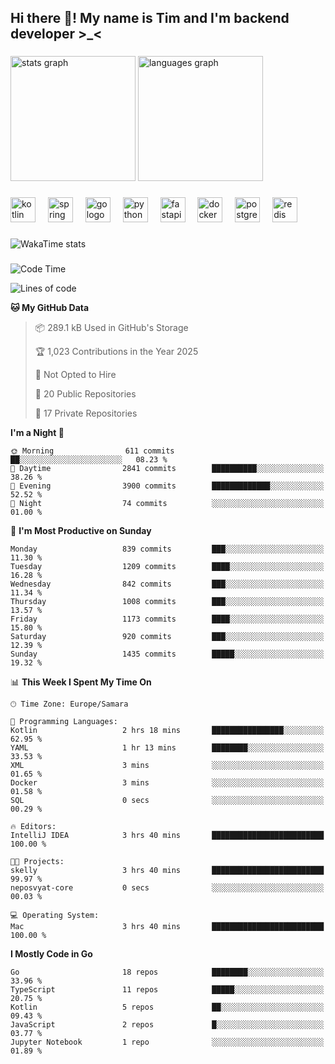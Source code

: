 <h2 align="left">Hi there 👋! My name is Tim and I'm backend developer >_<</h2>

###

<div align="left">
  <img src="https://github-readme-stats-qilm.vercel.app/api?username=intezya&hide_title=false&hide_rank=false&show_icons=true&include_all_commits=true&count_private=true&disable_animations=false&theme=omni&locale=en&hide_border=true&order=1&show=prs_merged&hide=issues" height="200" alt="stats graph"  />
  <img src="https://github-readme-stats-qilm.vercel.app/api/top-langs?username=intezya&locale=en&hide_title=false&layout=donut&langs_count=5&theme=omni&hide_border=true&order=2&exclude_repo=github-readme-stats&hide=Mako,Jupyter%20Notebook" height="200" alt="languages graph"  />
</div>

###

<div align="left">
  <img src="https://img.shields.io/badge/Kotlin-7F52FF?logo=kotlin&logoColor=white&style=for-the-badge" height="40" alt="kotlin logo"  />
  <img width="12" />
  <img src="https://img.shields.io/badge/Spring-6DB33F?logo=spring&logoColor=black&style=for-the-badge" height="40" alt="spring logo"  />
  <img width="12" />
  <img src="https://img.shields.io/badge/Go-00ADD8?logo=go&logoColor=white&style=for-the-badge" height="40" alt="go logo"  />
  <img width="12" />
  <img src="https://img.shields.io/badge/Python-3776AB?logo=python&logoColor=white&style=for-the-badge" height="40" alt="python logo"  />
  <img width="12" />
  <img src="https://img.shields.io/badge/FastAPI-009688?logo=fastapi&logoColor=white&style=for-the-badge" height="40" alt="fastapi logo"  />
  <img width="12" />
  <img src="https://img.shields.io/badge/Docker-2496ED?logo=docker&logoColor=white&style=for-the-badge" height="40" alt="docker logo"  />
  <img width="12" />
  <img src="https://img.shields.io/badge/PostgreSQL-4169E1?logo=postgresql&logoColor=white&style=for-the-badge" height="40" alt="postgresql logo"  />
  <img width="12" />
  <img src="https://img.shields.io/badge/Redis-DC382D?logo=redis&logoColor=white&style=for-the-badge" height="40" alt="redis logo"  />
</div>

###

<picture>
	<source
		srcset="https://github-readme-stats-qilm.vercel.app/api/wakatime?username=intezya&theme=omni&layout=compact&hide_border=true"
		media="(prefers-color-scheme: dark)%2C (prefers-color-scheme: no-preference)"
	/>
	<img alt="WakaTime stats" src="https://github-readme-stats-qilm.vercel.app/api/wakatime?username=intezya&theme=omni&layout=compact&hide_border=true&"/>
</picture>

###

<!--START_SECTION:waka-->
![Code Time](http://img.shields.io/badge/Code%20Time-980%20hrs%2023%20mins-blue)

![Lines of code](https://img.shields.io/badge/From%20Hello%20World%20I%27ve%20Written-1.8%20million%20lines%20of%20code-blue)

**🐱 My GitHub Data** 

> 📦 289.1 kB Used in GitHub's Storage 
 > 
> 🏆 1,023 Contributions in the Year 2025
 > 
> 🚫 Not Opted to Hire
 > 
> 📜 20 Public Repositories 
 > 
> 🔑 17 Private Repositories 
 > 
**I'm a Night 🦉** 

```text
🌞 Morning                611 commits         ██░░░░░░░░░░░░░░░░░░░░░░░   08.23 % 
🌆 Daytime                2841 commits        ██████████░░░░░░░░░░░░░░░   38.26 % 
🌃 Evening                3900 commits        █████████████░░░░░░░░░░░░   52.52 % 
🌙 Night                  74 commits          ░░░░░░░░░░░░░░░░░░░░░░░░░   01.00 % 
```
📅 **I'm Most Productive on Sunday** 

```text
Monday                   839 commits         ███░░░░░░░░░░░░░░░░░░░░░░   11.30 % 
Tuesday                  1209 commits        ████░░░░░░░░░░░░░░░░░░░░░   16.28 % 
Wednesday                842 commits         ███░░░░░░░░░░░░░░░░░░░░░░   11.34 % 
Thursday                 1008 commits        ███░░░░░░░░░░░░░░░░░░░░░░   13.57 % 
Friday                   1173 commits        ████░░░░░░░░░░░░░░░░░░░░░   15.80 % 
Saturday                 920 commits         ███░░░░░░░░░░░░░░░░░░░░░░   12.39 % 
Sunday                   1435 commits        █████░░░░░░░░░░░░░░░░░░░░   19.32 % 
```


📊 **This Week I Spent My Time On** 

```text
🕑︎ Time Zone: Europe/Samara

💬 Programming Languages: 
Kotlin                   2 hrs 18 mins       ████████████████░░░░░░░░░   62.95 % 
YAML                     1 hr 13 mins        ████████░░░░░░░░░░░░░░░░░   33.53 % 
XML                      3 mins              ░░░░░░░░░░░░░░░░░░░░░░░░░   01.65 % 
Docker                   3 mins              ░░░░░░░░░░░░░░░░░░░░░░░░░   01.58 % 
SQL                      0 secs              ░░░░░░░░░░░░░░░░░░░░░░░░░   00.29 % 

🔥 Editors: 
IntelliJ IDEA            3 hrs 40 mins       █████████████████████████   100.00 % 

🐱‍💻 Projects: 
skelly                   3 hrs 40 mins       █████████████████████████   99.97 % 
neposvyat-core           0 secs              ░░░░░░░░░░░░░░░░░░░░░░░░░   00.03 % 

💻 Operating System: 
Mac                      3 hrs 40 mins       █████████████████████████   100.00 % 
```

**I Mostly Code in Go** 

```text
Go                       18 repos            ████████░░░░░░░░░░░░░░░░░   33.96 % 
TypeScript               11 repos            █████░░░░░░░░░░░░░░░░░░░░   20.75 % 
Kotlin                   5 repos             ██░░░░░░░░░░░░░░░░░░░░░░░   09.43 % 
JavaScript               2 repos             █░░░░░░░░░░░░░░░░░░░░░░░░   03.77 % 
Jupyter Notebook         1 repo              ░░░░░░░░░░░░░░░░░░░░░░░░░   01.89 % 
```




<!--END_SECTION:waka-->
